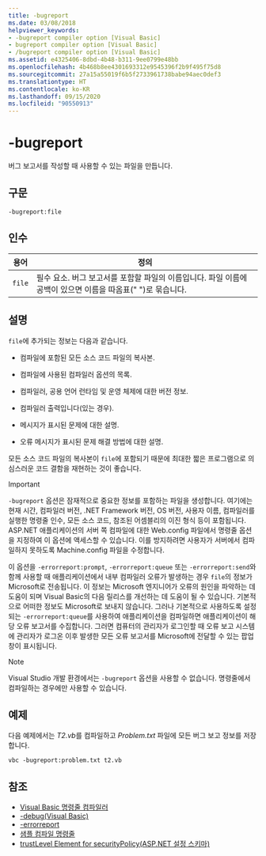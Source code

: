 ```yaml
---
title: -bugreport
ms.date: 03/08/2018
helpviewer_keywords:
- -bugreport compiler option [Visual Basic]
- bugreport compiler option [Visual Basic]
- /bugreport compiler option [Visual Basic]
ms.assetid: e4325406-8dbd-4b48-b311-9ee0799e48bb
ms.openlocfilehash: 4b468b8ee4301693312e9545396f2b9f495f75d8
ms.sourcegitcommit: 27a15a55019f6b5f2733961738babe94aec0def3
ms.translationtype: HT
ms.contentlocale: ko-KR
ms.lasthandoff: 09/15/2020
ms.locfileid: "90550913"
---
```

# <a name="-bugreport"></a>-bugreport

버그 보고서를 작성할 때 사용할 수 있는 파일을 만듭니다.

## <a name="syntax"></a>구문

```console
-bugreport:file
```

## <a name="arguments"></a>인수

|용어|정의|
|---|---|
|`file`|필수 요소. 버그 보고서를 포함할 파일의 이름입니다. 파일 이름에 공백이 있으면 이름을 따옴표(" ")로 묶습니다.|

## <a name="remarks"></a>설명

`file`에 추가되는 정보는 다음과 같습니다.

- 컴파일에 포함된 모든 소스 코드 파일의 복사본.

- 컴파일에 사용된 컴파일러 옵션의 목록.

- 컴파일러, 공용 언어 런타임 및 운영 체제에 대한 버전 정보.

- 컴파일러 출력입니다(있는 경우).

- 메시지가 표시된 문제에 대한 설명.

- 오류 메시지가 표시된 문제 해결 방법에 대한 설명.

모든 소스 코드 파일의 복사본이 `file`에 포함되기 때문에 최대한 짧은 프로그램으로 의심스러운 코드 결함을 재현하는 것이 좋습니다.

> [!IMPORTANT]
> `-bugreport` 옵션은 잠재적으로 중요한 정보를 포함하는 파일을 생성합니다. 여기에는 현재 시간, 컴파일러 버전, .NET Framework 버전, OS 버전, 사용자 이름, 컴파일러를 실행한 명령줄 인수, 모든 소스 코드, 참조된 어셈블리의 이진 형식 등이 포함됩니다. ASP.NET 애플리케이션의 서버 쪽 컴파일에 대한 Web.config 파일에서 명령줄 옵션을 지정하여 이 옵션에 액세스할 수 있습니다. 이를 방지하려면 사용자가 서버에서 컴파일하지 못하도록 Machine.config 파일을 수정합니다.

이 옵션을 `-errorreport:prompt`, `-errorreport:queue` 또는 `-errorreport:send`와 함께 사용할 때 애플리케이션에서 내부 컴파일러 오류가 발생하는 경우 `file`의 정보가 Microsoft로 전송됩니다. 이 정보는 Microsoft 엔지니어가 오류의 원인을 파악하는 데 도움이 되며 Visual Basic의 다음 릴리스를 개선하는 데 도움이 될 수 있습니다. 기본적으로 어떠한 정보도 Microsoft로 보내지 않습니다. 그러나 기본적으로 사용하도록 설정되는 `-errorreport:queue`를 사용하여 애플리케이션을 컴파일하면 애플리케이션이 해당 오류 보고서를 수집합니다. 그러면 컴퓨터의 관리자가 로그인할 때 오류 보고 시스템에 관리자가 로그온 이후 발생한 모든 오류 보고서를 Microsoft에 전달할 수 있는 팝업 창이 표시됩니다.

> [!NOTE]
> Visual Studio 개발 환경에서는 `-bugreport` 옵션을 사용할 수 없습니다. 명령줄에서 컴파일하는 경우에만 사용할 수 있습니다.

## <a name="example"></a>예제

다음 예제에서는 *T2.vb*를 컴파일하고 *Problem.txt* 파일에 모든 버그 보고 정보를 저장합니다.

```console
vbc -bugreport:problem.txt t2.vb
```

## <a name="see-also"></a>참조

- [Visual Basic 명령줄 컴파일러](index.md)
- [-debug(Visual Basic)](debug.md)
- [-errorreport](errorreport.md)
- [샘플 컴파일 명령줄](sample-compilation-command-lines.md)
- [trustLevel Element for securityPolicy(ASP.NET 설정 스키마)](/previous-versions/dotnet/netframework-4.0/as399f0x(v=vs.100))
